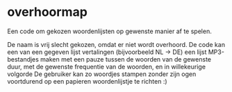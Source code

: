 # overhoormap
Een code om gekozen woordenlijsten op gewenste manier af te spelen.

De naam is vrij slecht gekozen, omdat er niet wordt overhoord.
De code kan een van een gegeven lijst vertalingen (bijvoorbeeld NL -> DE) een lijst MP3-bestandjes maken met een pauze tussen de woorden van de gewenste duur, met de gewenste frequentie van de woorden, en in willekeurige volgorde De gebruiker kan zo woordjes stampen zonder zijn ogen voortdurend op een papieren woordenlijstje te richten :)
